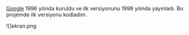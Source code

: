 <a href="https://www.google.com/">Google</a> 1996 yılında kuruldu ve ilk versiyonunu 1998 yılında yayınladı. Bu projemde ilk versiyonu kodladım.

![]ekran.png